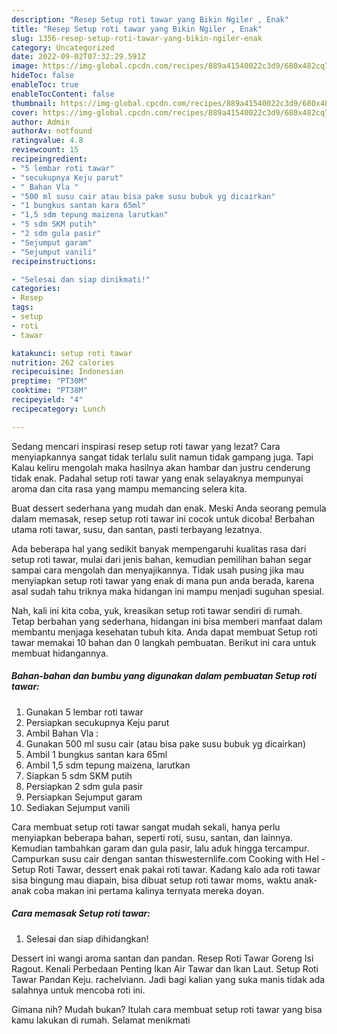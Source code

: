 ```yaml
---
description: "Resep Setup roti tawar yang Bikin Ngiler , Enak"
title: "Resep Setup roti tawar yang Bikin Ngiler , Enak"
slug: 1356-resep-setup-roti-tawar-yang-bikin-ngiler-enak
category: Uncategorized
date: 2022-09-02T07:32:29.591Z
image: https://img-global.cpcdn.com/recipes/889a41540022c3d9/680x482cq70/setup-roti-tawar-foto-resep-utama.jpg
hideToc: false
enableToc: true
enableTocContent: false
thumbnail: https://img-global.cpcdn.com/recipes/889a41540022c3d9/680x482cq70/setup-roti-tawar-foto-resep-utama.jpg
cover: https://img-global.cpcdn.com/recipes/889a41540022c3d9/680x482cq70/setup-roti-tawar-foto-resep-utama.jpg
author: Admin
authorAv: notfound
ratingvalue: 4.8
reviewcount: 15
recipeingredient:
- "5 lembar roti tawar"
- "secukupnya Keju parut"
- " Bahan Vla "
- "500 ml susu cair atau bisa pake susu bubuk yg dicairkan"
- "1 bungkus santan kara 65ml"
- "1,5 sdm tepung maizena larutkan"
- "5 sdm SKM putih"
- "2 sdm gula pasir"
- "Sejumput garam"
- "Sejumput vanili"
recipeinstructions:

- "Selesai dan siap dinikmati!"
categories:
- Resep
tags:
- setup
- roti
- tawar

katakunci: setup roti tawar 
nutrition: 262 calories
recipecuisine: Indonesian
preptime: "PT30M"
cooktime: "PT38M"
recipeyield: "4"
recipecategory: Lunch

---
```



Sedang mencari inspirasi resep setup roti tawar yang lezat? Cara menyiapkannya sangat tidak terlalu sulit namun tidak gampang juga. Tapi Kalau keliru mengolah maka hasilnya akan hambar dan justru cenderung tidak enak. Padahal setup roti tawar yang enak selayaknya mempunyai aroma dan cita rasa yang mampu memancing selera kita.


Buat dessert sederhana yang mudah dan enak. Meski Anda seorang pemula dalam memasak, resep setup roti tawar ini cocok untuk dicoba! Berbahan utama roti tawar, susu, dan santan, pasti terbayang lezatnya.

Ada beberapa hal yang sedikit banyak mempengaruhi kualitas rasa dari setup roti tawar, mulai dari jenis bahan, kemudian pemilihan bahan segar sampai cara mengolah dan menyajikannya. Tidak usah pusing jika mau menyiapkan setup roti tawar yang enak di mana pun anda berada, karena asal sudah tahu triknya maka hidangan ini mampu menjadi suguhan spesial.


Nah, kali ini kita coba, yuk, kreasikan setup roti tawar sendiri di rumah. Tetap berbahan yang sederhana, hidangan ini bisa memberi manfaat dalam membantu menjaga kesehatan tubuh kita. Anda dapat membuat Setup roti tawar memakai 10 bahan dan 0 langkah pembuatan. Berikut ini cara untuk membuat hidangannya.

<!--inarticleads1-->

##### Bahan-bahan dan bumbu yang digunakan dalam pembuatan Setup roti tawar:

1. Gunakan 5 lembar roti tawar
1. Persiapkan secukupnya Keju parut
1. Ambil  Bahan Vla :
1. Gunakan 500 ml susu cair (atau bisa pake susu bubuk yg dicairkan)
1. Ambil 1 bungkus santan kara 65ml
1. Ambil 1,5 sdm tepung maizena, larutkan
1. Siapkan 5 sdm SKM putih
1. Persiapkan 2 sdm gula pasir
1. Persiapkan Sejumput garam
1. Sediakan Sejumput vanili


Cara membuat setup roti tawar sangat mudah sekali, hanya perlu menyiapkan beberapa bahan, seperti roti, susu, santan, dan lainnya. Kemudian tambahkan garam dan gula pasir, lalu aduk hingga tercampur. Campurkan susu cair dengan santan thiswesternlife.com Cooking with Hel - Setup Roti Tawar, dessert enak pakai roti tawar. Kadang kalo ada roti tawar sisa bingung mau diapain, bisa dibuat setup roti tawar moms, waktu anak-anak coba makan ini pertama kalinya ternyata mereka doyan. 

<!--inarticleads2-->

##### Cara memasak Setup roti tawar:


1. Selesai dan siap dihidangkan!

Dessert ini wangi aroma santan dan pandan. Resep Roti Tawar Goreng Isi Ragout. Kenali Perbedaan Penting Ikan Air Tawar dan Ikan Laut. Setup Roti Tawar Pandan Keju. rachelviann. Jadi bagi kalian yang suka manis tidak ada salahnya untuk mencoba roti ini. 

Gimana nih? Mudah bukan? Itulah cara membuat setup roti tawar yang bisa kamu lakukan di rumah. Selamat menikmati
